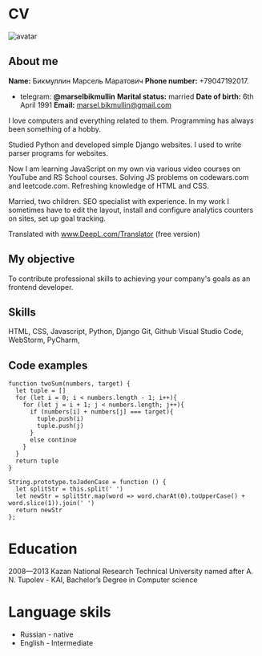 # CV
![avatar](https://scontent.fhrk1-1.fna.fbcdn.net/v/t1.18169-1/p320x320/22730155_733481770185223_5049459264163099635_n.jpg?_nc_cat=104&ccb=1-5&_nc_sid=7206a8&_nc_ohc=p1gdVLEAy-gAX9_4AzG&_nc_ht=scontent.fhrk1-1.fna&oh=00_AT9_HvyWlEjcY89j5tX7ea-CtuL14H3iq5f9M_Y-2yqnOA&oe=61F4B09D)


## About me
**Name:** Бикмуллин Марсель Маратович
**Phone number:**	+79047192017.
* telegram: **@marselbikmullin**
**Marital status:**	married
**Date of birth:**	6th April 1991
**Email:** marsel.bikmullin@gmail.com


I love computers and everything related to them. Programming has always been something of a hobby.

Studied Python and developed simple Django websites. I used to write parser programs for websites.

Now I am learning JavaScript on my own via various video courses on YouTube and RS School courses.
Solving JS problems on codewars.com and leetcode.com.
Refreshing knowledge of HTML and CSS.

Married, two children.
SEO specialist with experience. In my work I sometimes have to edit the layout, install and configure analytics counters on sites, set up goal tracking.

Translated with www.DeepL.com/Translator (free version)

## My objective
To contribute professional skills to achieving your company's goals as an frontend developer.


## Skills
HTML, CSS, Javascript, Python, Django
Git, Github
Visual Studio Code, WebStorm, PyCharm, 

## Code examples
```
function twoSum(numbers, target) {
  let tuple = []
  for (let i = 0; i < numbers.length - 1; i++){
    for (let j = i + 1; j < numbers.length; j++){
      if (numbers[i] + numbers[j] === target){
        tuple.push(i)
        tuple.push(j)
      }
      else continue
    }
  }
  return tuple
}
```

```
String.prototype.toJadenCase = function () {
  let splitStr = this.split(' ')
  let newStr = splitStr.map(word => word.charAt(0).toUpperCase() + word.slice(1)).join(' ')
  return newStr
};
```


# Education
2008—2013 Kazan National Research Technical University
named after A. N. Tupolev - KAI, Bachelor’s Degree in Computer science

# Language skils
* Russian - native
* English - Intermediate
